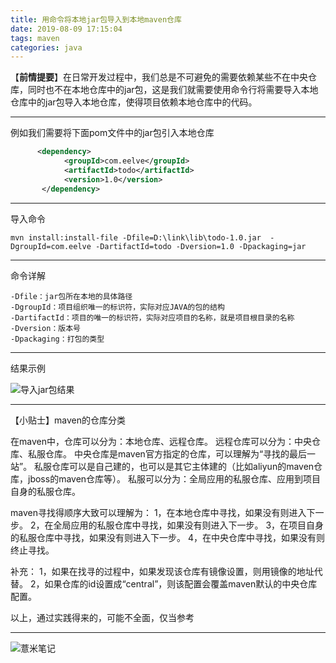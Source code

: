 ```yaml
---
title: 用命令将本地jar包导入到本地maven仓库
date: 2019-08-09 17:15:04
tags: maven
categories: java
---
```

【**前情提要**】在日常开发过程中，我们总是不可避免的需要依赖某些不在中央仓库，同时也不在本地仓库中的jar包，这是我们就需要使用命令行将需要导入本地仓库中的jar包导入本地仓库，使得项目依赖本地仓库中的代码。

-----
例如我们需要将下面pom文件中的jar包引入本地仓库
```xml
      <dependency>
            <groupId>com.eelve</groupId>
            <artifactId>todo</artifactId>
            <version>1.0</version>
       </dependency>
```

----
导入命令
```shell script
mvn install:install-file -Dfile=D:\link\lib\todo-1.0.jar  -DgroupId=com.eelve -DartifactId=todo -Dversion=1.0 -Dpackaging=jar
```

-----
命令详解
```
-Dfile：jar包所在本地的具体路径
-DgroupId：项目组织唯一的标识符，实际对应JAVA的包的结构
-DartifactId：项目的唯一的标识符，实际对应项目的名称，就是项目根目录的名称
-Dversion：版本号
-Dpackaging：打包的类型

```

----
结果示例

![导入jar包结果](https://image.eelve.com/eblog/导入jar包结果-859bee2db9f14a2a8079b449d38e061c.png)

---
【小贴士】maven的仓库分类

在maven中，仓库可以分为：本地仓库、远程仓库。
远程仓库可以分为：中央仓库、私服仓库。
中央仓库是maven官方指定的仓库，可以理解为“寻找的最后一站”。
私服仓库可以是自己建的，也可以是其它主体建的（比如aliyun的maven仓库，jboss的maven仓库等）。
私服可以分为：全局应用的私服仓库、应用到项目自身的私服仓库。

maven寻找得顺序大致可以理解为：
1，在本地仓库中寻找，如果没有则进入下一步。
2，在全局应用的私服仓库中寻找，如果没有则进入下一步。
3，在项目自身的私服仓库中寻找，如果没有则进入下一步。
4，在中央仓库中寻找，如果没有则终止寻找。

补充：
1，如果在找寻的过程中，如果发现该仓库有镜像设置，则用镜像的地址代替。
2，如果仓库的id设置成“central”，则该配置会覆盖maven默认的中央仓库配置。

以上，通过实践得来的，可能不全面，仅当参考



---

![薏米笔记](https://image.eelve.com/eblog/eblog-b269767ff45b4e01a1c380e38898c1c0.png)
